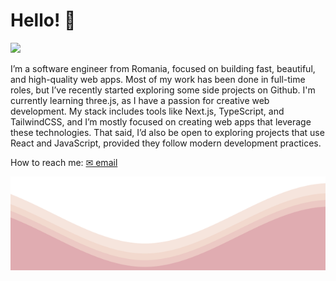 # Hello! 👋️

![](https://komarev.com/ghpvc/?username=eporim&color=AF8E80)

I’m a software engineer from Romania, focused on building fast, beautiful, and high-quality web apps. 
Most of my work has been done in full-time roles, but I’ve recently started exploring some side projects on Github. 
I'm currently learning three.js, as I have a passion for creative web development.
My stack includes tools like Next.js, TypeScript, and TailwindCSS, and I’m mostly focused on creating web apps that leverage these technologies. 
That said, I’d also be open to exploring projects that use React and JavaScript, provided they follow modern development practices.

How to reach me: [✉ email](mailto:emil@webops.ro)

<img src="https://raw.githubusercontent.com/eporim/eporim/refs/heads/main/waves.svg" width="100%" height="150">
